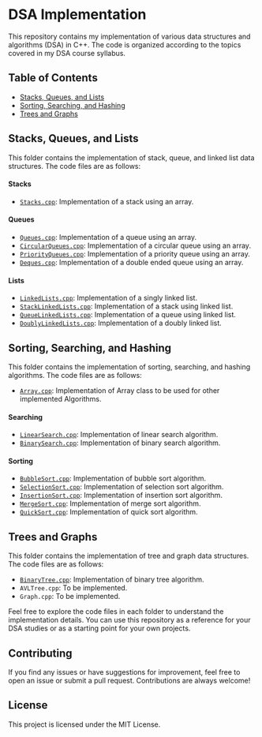 # DSA Implementation

This repository contains my implementation of various data structures and algorithms (DSA) in C++. The code is organized according to the topics covered in my DSA course syllabus.

## Table of Contents

- [Stacks, Queues, and Lists](#stacks-queues-and-lists)
- [Sorting, Searching, and Hashing](#sorting-searching-and-hashing)
- [Trees and Graphs](#trees-and-graphs)

## Stacks, Queues, and Lists

This folder contains the implementation of stack, queue, and linked list data structures. The code files are as follows:

#### Stacks

- [`Stacks.cpp`](Stacks,%20Queues,%20and%20Lists/Stacks.cpp): Implementation of a stack using an array.

#### Queues

- [`Queues.cpp`](Stacks,%20Queues,%20and%20Lists/Queues.cpp): Implementation of a queue using an array.
- [`CircularQueues.cpp`](Stacks,%20Queues,%20and%20Lists/CircularQueues.cpp): Implementation of a circular queue using an array.
- [`PriorityQueues.cpp`](Stacks,%20Queues,%20and%20Lists/PriorityQueues.cpp): Implementation of a priority queue using an array.
- [`Deques.cpp`](Stacks,%20Queues,%20and%20Lists/Deques.cpp): Implementation of a double ended queue using an array.

#### Lists

- [`LinkedLists.cpp`](Stacks,%20Queues,%20and%20Lists/LinkedLists.cpp): Implementation of a singly linked list.
- [`StackLinkedLists.cpp`](Stacks,%20Queues,%20and%20Lists/StackLinkedLists.cpp): Implementation of a stack using linked list.
- [`QueueLinkedLists.cpp`](Stacks,%20Queues,%20and%20Lists/QueueLinkedLists.cpp): Implementation of a queue using linked list.
- [`DoublyLinkedLists.cpp`](Stacks,%20Queues,%20and%20Lists/DoublyLinkedLists.cpp): Implementation of a doubly linked list.

## Sorting, Searching, and Hashing

This folder contains the implementation of sorting, searching, and hashing algorithms. The code files are as follows:

- [`Array.cpp`](Sorting,%20Searching,%20and%20Hashing/Array.cpp): Implementation of Array class to be used for other implemented Algorithms.

#### Searching

- [`LinearSearch.cpp`](Sorting,%20Searching,%20and%20Hashing/LinearSearch.cpp): Implementation of linear search algorithm.
- [`BinarySearch.cpp`](Sorting,%20Searching,%20and%20Hashing/BinarySearch.cpp): Implementation of binary search algorithm.

#### Sorting

- [`BubbleSort.cpp`](Sorting,%20Searching,%20and%20Hashing/BubbleSort.cpp): Implementation of bubble sort algorithm.
- [`SelectionSort.cpp`](Sorting,%20Searching,%20and%20Hashing/SelectionSort.cpp): Implementation of selection sort algorithm.
- [`InsertionSort.cpp`](Sorting,%20Searching,%20and%20Hashing/InsertionSort.cpp): Implementation of insertion sort algorithm.
- [`MergeSort.cpp`](Sorting,%20Searching,%20and%20Hashing/MergeSort.cpp): Implementation of merge sort algorithm.
- [`QuickSort.cpp`](Sorting,%20Searching,%20and%20Hashing/QuickSort.cpp): Implementation of quick sort algorithm.

## Trees and Graphs

This folder contains the implementation of tree and graph data structures. The code files are as follows:

- [`BinaryTree.cpp`](Trees%20and%20Graphs/BinaryTree.cpp): Implementation of binary tree algorithm.
- `AVLTree.cpp`: To be implemented.
- `Graph.cpp`: To be implemented.

Feel free to explore the code files in each folder to understand the implementation details. You can use this repository as a reference for your DSA studies or as a starting point for your own projects.

## Contributing

If you find any issues or have suggestions for improvement, feel free to open an issue or submit a pull request. Contributions are always welcome!

## License

This project is licensed under the MIT License.
